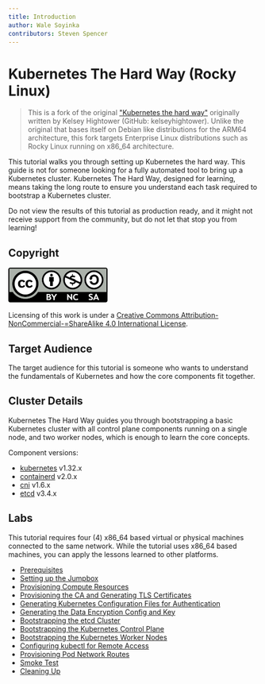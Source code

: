```yaml
---
title: Introduction
author: Wale Soyinka
contributors: Steven Spencer
---
```


# Kubernetes The Hard Way (Rocky Linux)

> This is a fork of the original ["Kubernetes the hard way"](https://github.com/kelseyhightower/kubernetes-the-hard-way) originally written by Kelsey Hightower (GitHub: kelseyhightower). Unlike the original that bases itself on Debian like distributions for the ARM64 architecture, this fork targets Enterprise Linux distributions such as Rocky Linux running on x86_64 architecture.

This tutorial walks you through setting up Kubernetes the hard way. This guide is not for someone looking for a fully automated tool to bring up a Kubernetes cluster. Kubernetes The Hard Way, designed for learning, means taking the long route to ensure you understand each task required to bootstrap a Kubernetes cluster.

Do not view the results of this tutorial as production ready, and it might not receive support from the community, but do not let that stop you from learning!

## Copyright

![Creative Commons License](images/cc_by_sa.png)

Licensing of this work is under a [Creative Commons Attribution-NonCommercial-=ShareAlike 4.0 International License](http://creativecommons.org/licenses/by-nc-sa/4.0/).

## Target Audience

The target audience for this tutorial is someone who wants to understand the fundamentals of Kubernetes and how the core components fit together.

## Cluster Details

Kubernetes The Hard Way guides you through bootstrapping a basic Kubernetes cluster with all control plane components running on a single node, and two worker nodes, which is enough to learn the core concepts.

Component versions:

* [kubernetes](https://github.com/kubernetes/kubernetes) v1.32.x
* [containerd](https://github.com/containerd/containerd) v2.0.x
* [cni](https://github.com/containernetworking/cni) v1.6.x
* [etcd](https://github.com/etcd-io/etcd) v3.4.x

## Labs

This tutorial requires four (4) x86_64 based virtual or physical machines connected to the same network. While the tutorial uses x86_64 based machines, you can apply the lessons learned to other platforms.

* [Prerequisites](lab1-prerequisites.md)
* [Setting up the Jumpbox](lab2-jumpbox.md)
* [Provisioning Compute Resources](lab3-compute-resources.md)
* [Provisioning the CA and Generating TLS Certificates](lab4-certificate-authority.md)
* [Generating Kubernetes Configuration Files for Authentication](lab5-kubernetes-configuration-files.md)
* [Generating the Data Encryption Config and Key](lab6-data-encryption-keys.md)
* [Bootstrapping the etcd Cluster](lab7-bootstrapping-etcd.md)
* [Bootstrapping the Kubernetes Control Plane](lab8-bootstrapping-kubernetes-controllers.md)
* [Bootstrapping the Kubernetes Worker Nodes](lab9-bootstrapping-kubernetes-workers.md)
* [Configuring kubectl for Remote Access](lab10-configuring-kubectl.md)
* [Provisioning Pod Network Routes](lab11-pod-network-routes.md)
* [Smoke Test](lab12-smoke-test.md)
* [Cleaning Up](lab13-cleanup.md)
